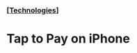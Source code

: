 ### [[Technologies](./translated-human-interface-guidelines-markdown/technologies.md)]  
  
# **Tap to Pay on iPhone**  

